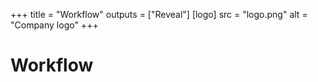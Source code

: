+++
title = "Workflow"
outputs = ["Reveal"]
[logo]
src = "logo.png"
alt = "Company logo"
+++

# Workflow
